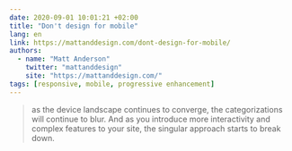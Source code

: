 ```yaml
---
date: 2020-09-01 10:01:21 +02:00
title: "Don't design for mobile"
lang: en
link: https://mattanddesign.com/dont-design-for-mobile/
authors:
  - name: "Matt Anderson"
    twitter: "mattanddesign"
    site: "https://mattanddesign.com/"
tags: [responsive, mobile, progressive enhancement]
---
```


> as the device landscape continues to converge, the categorizations will continue to blur. And as you introduce more interactivity and complex features to your site, the singular approach starts to break down.
